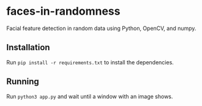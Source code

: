 # faces-in-randomness

Facial feature detection in random data using Python, OpenCV, and numpy.

## Installation

Run `pip install -r requirements.txt` to install the dependencies.

## Running

Run `python3 app.py` and wait until a window with an image shows.
